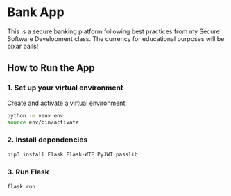 # Bank App

This is a secure banking platform following best practices from my Secure Software Development class. The currency for educational purposes will be pixar balls!

## How to Run the App

### 1. Set up your virtual environment

Create and activate a virtual environment:

```bash
python -m venv env
source env/bin/activate
```

### 2. Install dependencies

```bash
pip3 install Flask Flask-WTF PyJWT passlib
```

### 3. Run Flask

```bash
flask run
```
